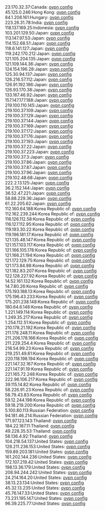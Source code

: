 23.170.32.37:Canada: [ovpn config](vpn/23_170_32_37.ovpn)  
45.125.0.246:Hong Kong: [ovpn config](vpn/45_125_0_246.ovpn)  
84.1.208.161:Hungary: [ovpn config](vpn/84_1_208_161.ovpn)  
223.26.31.78:India: [ovpn config](vpn/223_26_31_78.ovpn)  
118.137.169.25:Indonesia: [ovpn config](vpn/118_137_169_25.ovpn)  
103.201.129.50:Japan: [ovpn config](vpn/103_201_129_50.ovpn)  
113.147.97.53:Japan: [ovpn config](vpn/113_147_97_53.ovpn)  
114.152.68.51:Japan: [ovpn config](vpn/114_152_68_51.ovpn)  
118.6.141.127:Japan: [ovpn config](vpn/118_6_141_127.ovpn)  
119.242.170.212:Japan: [ovpn config](vpn/119_242_170_212.ovpn)  
121.105.204.135:Japan: [ovpn config](vpn/121_105_204_135.ovpn)  
121.109.144.36:Japan: [ovpn config](vpn/121_109_144_36.ovpn)  
124.154.196.28:Japan: [ovpn config](vpn/124_154_196_28.ovpn)  
125.30.94.137:Japan: [ovpn config](vpn/125_30_94_137.ovpn)  
126.216.57.112:Japan: [ovpn config](vpn/126_216_57_112.ovpn)  
126.91.192.186:Japan: [ovpn config](vpn/126_91_192_186.ovpn)  
126.93.170.38:Japan: [ovpn config](vpn/126_93_170_38.ovpn)  
133.167.46.92:Japan: [ovpn config](vpn/133_167_46_92.ovpn)  
157.147.177.188:Japan: [ovpn config](vpn/157_147_177_188.ovpn)  
219.100.110.145:Japan: [ovpn config](vpn/219_100_110_145.ovpn)  
219.100.37.109:Japan: [ovpn config](vpn/219_100_37_109.ovpn)  
219.100.37.129:Japan: [ovpn config](vpn/219_100_37_129.ovpn)  
219.100.37.144:Japan: [ovpn config](vpn/219_100_37_144.ovpn)  
219.100.37.169:Japan: [ovpn config](vpn/219_100_37_169.ovpn)  
219.100.37.172:Japan: [ovpn config](vpn/219_100_37_172.ovpn)  
219.100.37.176:Japan: [ovpn config](vpn/219_100_37_176.ovpn)  
219.100.37.193:Japan: [ovpn config](vpn/219_100_37_193.ovpn)  
219.100.37.22:Japan: [ovpn config](vpn/219_100_37_22.ovpn)  
219.100.37.223:Japan: [ovpn config](vpn/219_100_37_223.ovpn)  
219.100.37.3:Japan: [ovpn config](vpn/219_100_37_3.ovpn)  
219.100.37.86:Japan: [ovpn config](vpn/219_100_37_86.ovpn)  
219.100.37.87:Japan: [ovpn config](vpn/219_100_37_87.ovpn)  
219.100.37.96:Japan: [ovpn config](vpn/219_100_37_96.ovpn)  
219.102.48.68:Japan: [ovpn config](vpn/219_102_48_68.ovpn)  
222.2.13.125:Japan: [ovpn config](vpn/222_2_13_125.ovpn)  
36.2.152.144:Japan: [ovpn config](vpn/36_2_152_144.ovpn)  
36.52.47.221:Japan: [ovpn config](vpn/36_52_47_221.ovpn)  
58.88.229.36:Japan: [ovpn config](vpn/58_88_229_36.ovpn)  
61.22.205.62:Japan: [ovpn config](vpn/61_22_205_62.ovpn)  
112.160.64.188:Korea Republic of: [ovpn config](vpn/112_160_64_188.ovpn)  
112.162.239.244:Korea Republic of: [ovpn config](vpn/112_162_239_244.ovpn)  
116.126.112.58:Korea Republic of: [ovpn config](vpn/116_126_112_58.ovpn)  
116.127.112.95:Korea Republic of: [ovpn config](vpn/116_127_112_95.ovpn)  
119.193.30.22:Korea Republic of: [ovpn config](vpn/119_193_30_22.ovpn)  
119.196.181.17:Korea Republic of: [ovpn config](vpn/119_196_181_17.ovpn)  
121.135.48.147:Korea Republic of: [ovpn config](vpn/121_135_48_147.ovpn)  
121.157.103.117:Korea Republic of: [ovpn config](vpn/121_157_103_117.ovpn)  
121.166.105.178:Korea Republic of: [ovpn config](vpn/121_166_105_178.ovpn)  
121.166.21.194:Korea Republic of: [ovpn config](vpn/121_166_21_194.ovpn)  
121.172.129.75:Korea Republic of: [ovpn config](vpn/121_172_129_75.ovpn)  
121.173.84.98:Korea Republic of: [ovpn config](vpn/121_173_84_98.ovpn)  
121.182.83.207:Korea Republic of: [ovpn config](vpn/121_182_83_207.ovpn)  
122.128.227.92:Korea Republic of: [ovpn config](vpn/122_128_227_92.ovpn)  
14.52.161.132:Korea Republic of: [ovpn config](vpn/14_52_161_132.ovpn)  
14.7.80.26:Korea Republic of: [ovpn config](vpn/14_7_80_26.ovpn)  
175.193.188.13:Korea Republic of: [ovpn config](vpn/175_193_188_13.ovpn)  
175.196.43.233:Korea Republic of: [ovpn config](vpn/175_196_43_233.ovpn)  
175.201.238.148:Korea Republic of: [ovpn config](vpn/175_201_238_148.ovpn)  
180.64.6.148:Korea Republic of: [ovpn config](vpn/180_64_6_148.ovpn)  
1.221.149.114:Korea Republic of: [ovpn config](vpn/1_221_149_114.ovpn)  
1.249.35.217:Korea Republic of: [ovpn config](vpn/1_249_35_217.ovpn)  
1.254.112.51:Korea Republic of: [ovpn config](vpn/1_254_112_51.ovpn)  
210.178.21.192:Korea Republic of: [ovpn config](vpn/210_178_21_192.ovpn)  
211.178.248.11:Korea Republic of: [ovpn config](vpn/211_178_248_11.ovpn)  
211.206.178.166:Korea Republic of: [ovpn config](vpn/211_206_178_166.ovpn)  
211.229.254.4:Korea Republic of: [ovpn config](vpn/211_229_254_4.ovpn)  
218.54.99.23:Korea Republic of: [ovpn config](vpn/218_54_99_23.ovpn)  
219.251.49.61:Korea Republic of: [ovpn config](vpn/219_251_49_61.ovpn)  
220.118.198.194:Korea Republic of: [ovpn config](vpn/220_118_198_194.ovpn)  
221.147.32.167:Korea Republic of: [ovpn config](vpn/221_147_32_167.ovpn)  
221.147.91.19:Korea Republic of: [ovpn config](vpn/221_147_91_19.ovpn)  
221.165.72.248:Korea Republic of: [ovpn config](vpn/221_165_72_248.ovpn)  
222.96.106.217:Korea Republic of: [ovpn config](vpn/222_96_106_217.ovpn)  
39.115.14.82:Korea Republic of: [ovpn config](vpn/39_115_14_82.ovpn)  
58.226.91.23:Korea Republic of: [ovpn config](vpn/58_226_91_23.ovpn)  
58.79.43.83:Korea Republic of: [ovpn config](vpn/58_79_43_83.ovpn)  
59.12.244.198:Korea Republic of: [ovpn config](vpn/59_12_244_198.ovpn)  
59.18.219.200:Korea Republic of: [ovpn config](vpn/59_18_219_200.ovpn)  
5.100.80.113:Russian Federation: [ovpn config](vpn/5_100_80_113.ovpn)  
94.181.46.214:Russian Federation: [ovpn config](vpn/94_181_46_214.ovpn)  
171.97.123.143:Thailand: [ovpn config](vpn/171_97_123_143.ovpn)  
184.22.187.11:Thailand: [ovpn config](vpn/184_22_187_11.ovpn)  
49.228.35.53:Thailand: [ovpn config](vpn/49_228_35_53.ovpn)  
58.136.4.92:Thailand: [ovpn config](vpn/58_136_4_92.ovpn)  
104.218.54.137:United States: [ovpn config](vpn/104_218_54_137.ovpn)  
128.211.236.153:United States: [ovpn config](vpn/128_211_236_153.ovpn)  
159.89.203.181:United States: [ovpn config](vpn/159_89_203_181.ovpn)  
161.202.144.236:United States: [ovpn config](vpn/161_202_144_236.ovpn)  
172.107.219.42:United States: [ovpn config](vpn/172_107_219_42.ovpn)  
198.13.36.179:United States: [ovpn config](vpn/198_13_36_179.ovpn)  
208.94.244.242:United States: [ovpn config](vpn/208_94_244_242.ovpn)  
24.214.164.20:United States: [ovpn config](vpn/24_214_164_20.ovpn)  
38.13.23.134:United States: [ovpn config](vpn/38_13_23_134.ovpn)  
45.32.13.235:United States: [ovpn config](vpn/45_32_13_235.ovpn)  
45.76.147.33:United States: [ovpn config](vpn/45_76_147_33.ovpn)  
73.231.195.147:United States: [ovpn config](vpn/73_231_195_147.ovpn)  
96.39.225.77:United States: [ovpn config](vpn/96_39_225_77.ovpn)  
